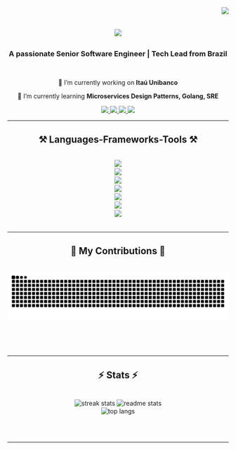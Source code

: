 <img align="right" src="https://visitor-badge.laobi.icu/badge?page_id=wesleyosantos91.wesleyosantos91" />

<h1 align="center">
    <img src="https://readme-typing-svg.herokuapp.com/?font=Righteous&size=35&center=true&vCenter=true&width=500&height=70&duration=4000&lines=Hi+There!+👋;+I'm+Wesley+Oliveira+Santos!;" />
</h1>

<h3 align="center">A passionate Senior Software Engineer | Tech Lead from Brazil</h3>

<br/>

<div align="center">
 
 🔭 I’m currently working on **Itaú Unibanco**
 
 🌱 I’m currently learning **Microservices Design Patterns, Golang, SRE**

 </div>
 
<div align="center"> 
  <a href="mailto:wesleyosantos91@gmail.com">
    <img src="https://img.shields.io/badge/Gmail-333333?style=for-the-badge&logo=gmail&logoColor=red" />
  </a>
  <a href="https://www.linkedin.com/in/wesleyosantos91/" target="_blank">
    <img src="https://img.shields.io/badge/LinkedIn-0077B5?style=for-the-badge&logo=linkedin&logoColor=white" target="_blank" />
  </a>
  <a href="https://wesleyosantos91.github.io/" target="_blank">
     <img src="https://img.shields.io/badge/Portfolio-FF5722?style=for-the-badge&logo=todoist&logoColor=white" target="_blank" />
  </a>
  <a href="https://wesleyosantos91.medium.com/" target="_blank">
     <img src="https://img.shields.io/badge/MEDIUM-000000?style=for-the-badge&logo=medium&logoColor=white" target="_blank" />
  </a>
</div>

 <hr/>
 
<h2 align="center">⚒️ Languages-Frameworks-Tools ⚒️</h2>
<br/>
<div align="center">
    <img src="https://skillicons.dev/icons?i=java,spring,maven,gradle,idea"/>
    <br>
    <img src="https://skillicons.dev/icons?i=angular,typescript,js,html,vscode"/>
    <br>
    <img src="https://skillicons.dev/icons?i=golang,python,nodejs"/> 
    <br>
    <img src="https://skillicons.dev/icons?i=mysql,postgres,redis,dynamodb,mongodb" />
    <br>
    <img src="https://skillicons.dev/icons?i=docker,kubernetes,jenkins,githubactions,git" />
    </br>
    <img src="https://skillicons.dev/icons?i=aws,kafka,grafana,prometheus" />
    </br>
    <img src="https://skillicons.dev/icons?i=windows,linux,apple" />
</div>

<br/>
<hr/>

<div align="center">
  <h2>🐍 My Contributions 🐍</h2>
  <br>
  <img alt="snake eating my contributions" src="https://raw.githubusercontent.com/wesleyosantos91/wesleyosantos91/output/github-contribution-grid-snake.svg" />
  
  <br/><br/><br/>
</div>

<hr/>

<h2 align="center">⚡ Stats ⚡</h2>
<br>
<div align=center>
  <img width=390 src="https://streak-stats.demolab.com/?user=wesleyosantos91&count_private=true&theme=react&border_radius=10" alt="streak stats"/>
  <img width=390 src="https://github-readme-stats.vercel.app/api?username=wesleyosantos91&count_private=true&show_icons=true&theme=react&rank_icon=github&border_radius=10" alt="readme stats" />
  <br/>
  <img width=325 align="center" src="https://github-readme-stats.vercel.app/api/top-langs/?username=wesleyosantos91&hide=HTML&langs_count=8&layout=compact&theme=react&border_radius=10&size_weight=0.5&count_weight=0.5&exclude_repo=github-readme-stats" alt="top langs" />
</div>

<br/><br/>

<hr/>

<br/>